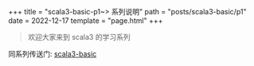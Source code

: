 +++
title = "scala3-basic-p1~> 系列说明"
path = "posts/scala3-basic/p1"
date = 2022-12-17
template = "page.html"
+++
> 欢迎大家来到 scala3 的学习系列
<!-- more -->

同系列传送门: [scala3-basic](/categories/scala3-basic)
